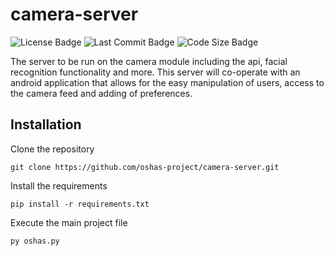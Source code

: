 # camera-server
![License Badge](https://img.shields.io/github/license/oshas-project/camera-server?color=blue&style=for-the-badge)
![Last Commit Badge](https://img.shields.io/github/last-commit/oshas-project/camera-server?style=for-the-badge)
![Code Size Badge](https://img.shields.io/github/repo-size/oshas-project/camera-server?color=yellow&style=for-the-badge)

The server to be run on the camera module including the api, facial recognition functionality and more. This server will co-operate with an android application that allows for the easy manipulation of users, access to the camera feed and adding of preferences.

## Installation
Clone the repository

`git clone https://github.com/oshas-project/camera-server.git`

Install the requirements

`pip install -r requirements.txt`

Execute the main project file

`py oshas.py`
